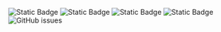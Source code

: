 ![Static Badge](https://img.shields.io/badge/blacklists-61-000000) ![Static Badge](https://img.shields.io/badge/blacklisted-2974850-cc0000) ![Static Badge](https://img.shields.io/badge/whitelisted-2251-00CC00) ![Static Badge](https://img.shields.io/badge/streaming_blacklist-28107-000000) ![GitHub issues](https://img.shields.io/github/issues/fabriziosalmi/blacklists)
